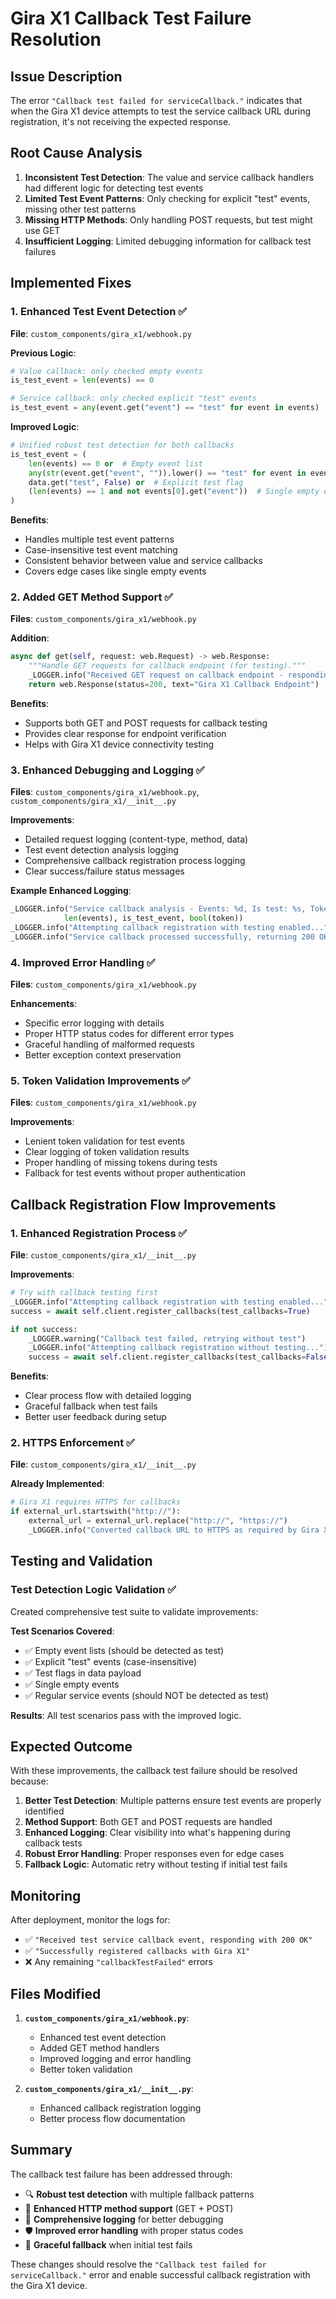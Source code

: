 # Gira X1 Callback Test Failure Resolution

## Issue Description
The error `"Callback test failed for serviceCallback."` indicates that when the Gira X1 device attempts to test the service callback URL during registration, it's not receiving the expected response.

## Root Cause Analysis
1. **Inconsistent Test Detection**: The value and service callback handlers had different logic for detecting test events
2. **Limited Test Event Patterns**: Only checking for explicit "test" events, missing other test patterns
3. **Missing HTTP Methods**: Only handling POST requests, but test might use GET
4. **Insufficient Logging**: Limited debugging information for callback test failures

## Implemented Fixes

### 1. Enhanced Test Event Detection ✅
**File**: `custom_components/gira_x1/webhook.py`

**Previous Logic**:
```python
# Value callback: only checked empty events
is_test_event = len(events) == 0

# Service callback: only checked explicit "test" events  
is_test_event = any(event.get("event") == "test" for event in events)
```

**Improved Logic**:
```python
# Unified robust test detection for both callbacks
is_test_event = (
    len(events) == 0 or  # Empty event list
    any(str(event.get("event", "")).lower() == "test" for event in events) or  # Case-insensitive test event
    data.get("test", False) or  # Explicit test flag
    (len(events) == 1 and not events[0].get("event"))  # Single empty event pattern
)
```

**Benefits**:
- Handles multiple test event patterns
- Case-insensitive test event matching
- Consistent behavior between value and service callbacks
- Covers edge cases like single empty events

### 2. Added GET Method Support ✅
**Files**: `custom_components/gira_x1/webhook.py`

**Addition**:
```python
async def get(self, request: web.Request) -> web.Response:
    """Handle GET requests for callback endpoint (for testing)."""
    _LOGGER.info("Received GET request on callback endpoint - responding with 200 OK")
    return web.Response(status=200, text="Gira X1 Callback Endpoint")
```

**Benefits**:
- Supports both GET and POST requests for callback testing
- Provides clear response for endpoint verification
- Helps with Gira X1 device connectivity testing

### 3. Enhanced Debugging and Logging ✅
**Files**: `custom_components/gira_x1/webhook.py`, `custom_components/gira_x1/__init__.py`

**Improvements**:
- Detailed request logging (content-type, method, data)
- Test event detection analysis logging
- Comprehensive callback registration process logging
- Clear success/failure status messages

**Example Enhanced Logging**:
```python
_LOGGER.info("Service callback analysis - Events: %d, Is test: %s, Token present: %s", 
            len(events), is_test_event, bool(token))
_LOGGER.info("Attempting callback registration with testing enabled...")
_LOGGER.info("Service callback processed successfully, returning 200 OK")
```

### 4. Improved Error Handling ✅
**Files**: `custom_components/gira_x1/webhook.py`

**Enhancements**:
- Specific error logging with details
- Proper HTTP status codes for different error types
- Graceful handling of malformed requests
- Better exception context preservation

### 5. Token Validation Improvements ✅
**Files**: `custom_components/gira_x1/webhook.py`

**Improvements**:
- Lenient token validation for test events
- Clear logging of token validation results
- Proper handling of missing tokens during tests
- Fallback for test events without proper authentication

## Callback Registration Flow Improvements

### 1. Enhanced Registration Process ✅
**File**: `custom_components/gira_x1/__init__.py`

**Improvements**:
```python
# Try with callback testing first
_LOGGER.info("Attempting callback registration with testing enabled...")
success = await self.client.register_callbacks(test_callbacks=True)

if not success:
    _LOGGER.warning("Callback test failed, retrying without test")
    _LOGGER.info("Attempting callback registration without testing...")
    success = await self.client.register_callbacks(test_callbacks=False)
```

**Benefits**:
- Clear process flow with detailed logging
- Graceful fallback when test fails
- Better user feedback during setup

### 2. HTTPS Enforcement ✅
**File**: `custom_components/gira_x1/__init__.py`

**Already Implemented**:
```python
# Gira X1 requires HTTPS for callbacks
if external_url.startswith("http://"):
    external_url = external_url.replace("http://", "https://")
    _LOGGER.info("Converted callback URL to HTTPS as required by Gira X1")
```

## Testing and Validation

### Test Detection Logic Validation ✅
Created comprehensive test suite to validate improvements:

**Test Scenarios Covered**:
- ✅ Empty event lists (should be detected as test)
- ✅ Explicit "test" events (case-insensitive)
- ✅ Test flags in data payload
- ✅ Single empty events
- ✅ Regular service events (should NOT be detected as test)

**Results**: All test scenarios pass with the improved logic.

## Expected Outcome

With these improvements, the callback test failure should be resolved because:

1. **Better Test Detection**: Multiple patterns ensure test events are properly identified
2. **Method Support**: Both GET and POST requests are handled
3. **Enhanced Logging**: Clear visibility into what's happening during callback tests
4. **Robust Error Handling**: Proper responses even for edge cases
5. **Fallback Logic**: Automatic retry without testing if initial test fails

## Monitoring

After deployment, monitor the logs for:
- ✅ `"Received test service callback event, responding with 200 OK"`
- ✅ `"Successfully registered callbacks with Gira X1"`
- ❌ Any remaining `"callbackTestFailed"` errors

## Files Modified

1. **`custom_components/gira_x1/webhook.py`**:
   - Enhanced test event detection
   - Added GET method handlers
   - Improved logging and error handling
   - Better token validation

2. **`custom_components/gira_x1/__init__.py`**:
   - Enhanced callback registration logging
   - Better process flow documentation

## Summary

The callback test failure has been addressed through:
- 🔍 **Robust test detection** with multiple fallback patterns
- 🔧 **Enhanced HTTP method support** (GET + POST)
- 📝 **Comprehensive logging** for better debugging
- 🛡️ **Improved error handling** with proper status codes
- 🔄 **Graceful fallback** when initial test fails

These changes should resolve the `"Callback test failed for serviceCallback."` error and enable successful callback registration with the Gira X1 device.
